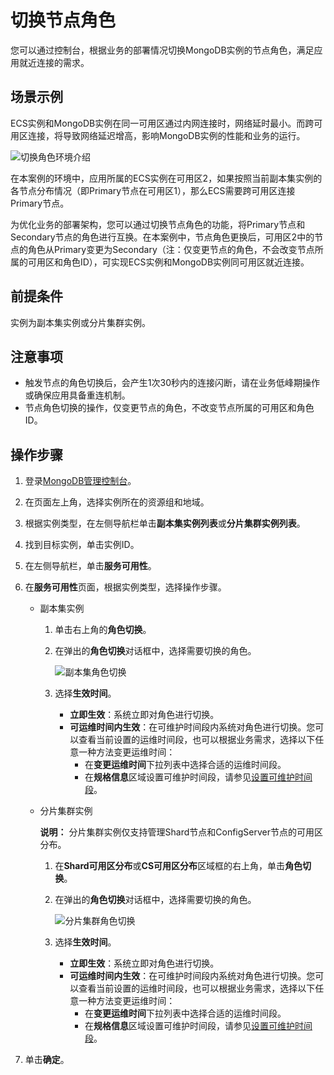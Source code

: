 # 切换节点角色

您可以通过控制台，根据业务的部署情况切换MongoDB实例的节点角色，满足应用就近连接的需求。

## 场景示例

ECS实例和MongoDB实例在同一可用区通过内网连接时，网络延时最小。而跨可用区连接，将导致网络延迟增高，影响MongoDB实例的性能和业务的运行。

![切换角色环境介绍](https://static-aliyun-doc.oss-accelerate.aliyuncs.com/assets/img/zh-CN/7446819951/p54423.png)

在本案例的环境中，应用所属的ECS实例在可用区2，如果按照当前副本集实例的各节点分布情况（即Primary节点在可用区1），那么ECS需要跨可用区连接Primary节点。

为优化业务的部署架构，您可以通过切换节点角色的功能，将Primary节点和Secondary节点的角色进行互换。在本案例中，节点角色更换后，可用区2中的节点的角色从Primary变更为Secondary（注：仅变更节点的角色，不会改变节点所属的可用区和角色ID），可实现ECS实例和MongoDB实例同可用区就近连接。

## 前提条件

实例为副本集实例或分片集群实例。

## 注意事项

-   触发节点的角色切换后，会产生1次30秒内的连接闪断，请在业务低峰期操作或确保应用具备重连机制。
-   节点角色切换的操作，仅变更节点的角色，不改变节点所属的可用区和角色ID。

## 操作步骤

1.  登录[MongoDB管理控制台](https://mongodb.console.aliyun.com/)。

2.  在页面左上角，选择实例所在的资源组和地域。

3.  根据实例类型，在左侧导航栏单击**副本集实例列表**或**分片集群实例列表**。

4.  找到目标实例，单击实例ID。

5.  在左侧导航栏，单击**服务可用性**。

6.  在**服务可用性**页面，根据实例类型，选择操作步骤。

    -   副本集实例
        1.  单击右上角的**角色切换**。
        2.  在弹出的**角色切换**对话框中，选择需要切换的角色。

            ![副本集角色切换](https://static-aliyun-doc.oss-accelerate.aliyuncs.com/assets/img/zh-CN/7446819951/p50552.png)

        3.  选择**生效时间**。
            -   **立即生效**：系统立即对角色进行切换。
            -   **可运维时间内生效**：在可维护时间段内系统对角色进行切换。您可以查看当前设置的运维时间段，也可以根据业务需求，选择以下任意一种方法变更运维时间：
                -   在**变更运维时间**下拉列表中选择合适的运维时间段。
                -   在**规格信息**区域设置可维护时间段，请参见[设置可维护时间段](/cn.zh-CN/用户指南/实例管理/设置可维护时间段.md)。
    -   分片集群实例

        **说明：** 分片集群实例仅支持管理Shard节点和ConfigServer节点的可用区分布。

        1.  在**Shard可用区分布**或**CS可用区分布**区域框的右上角，单击**角色切换**。
        2.  在弹出的**角色切换**对话框中，选择需要切换的角色。

            ![分片集群角色切换](https://static-aliyun-doc.oss-accelerate.aliyuncs.com/assets/img/zh-CN/7446819951/p50552.png)

        3.  选择**生效时间**。
            -   **立即生效**：系统立即对角色进行切换。
            -   **可运维时间内生效**：在可维护时间段内系统对角色进行切换。您可以查看当前设置的运维时间段，也可以根据业务需求，选择以下任意一种方法变更运维时间：
                -   在**变更运维时间**下拉列表中选择合适的运维时间段。
                -   在**规格信息**区域设置可维护时间段，请参见[设置可维护时间段](/cn.zh-CN/用户指南/实例管理/设置可维护时间段.md)。
7.  单击**确定**。


